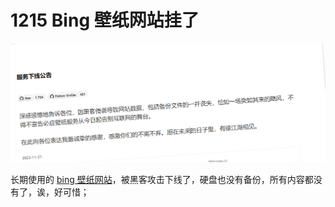 # 1215 Bing 壁纸网站挂了

![](./imgs/image.png)

长期使用的 [bing 壁纸网站](https://bing.ioliu.cn/)，被黑客攻击下线了，硬盘也没有备份，所有内容都没有了，诶，好可惜；
